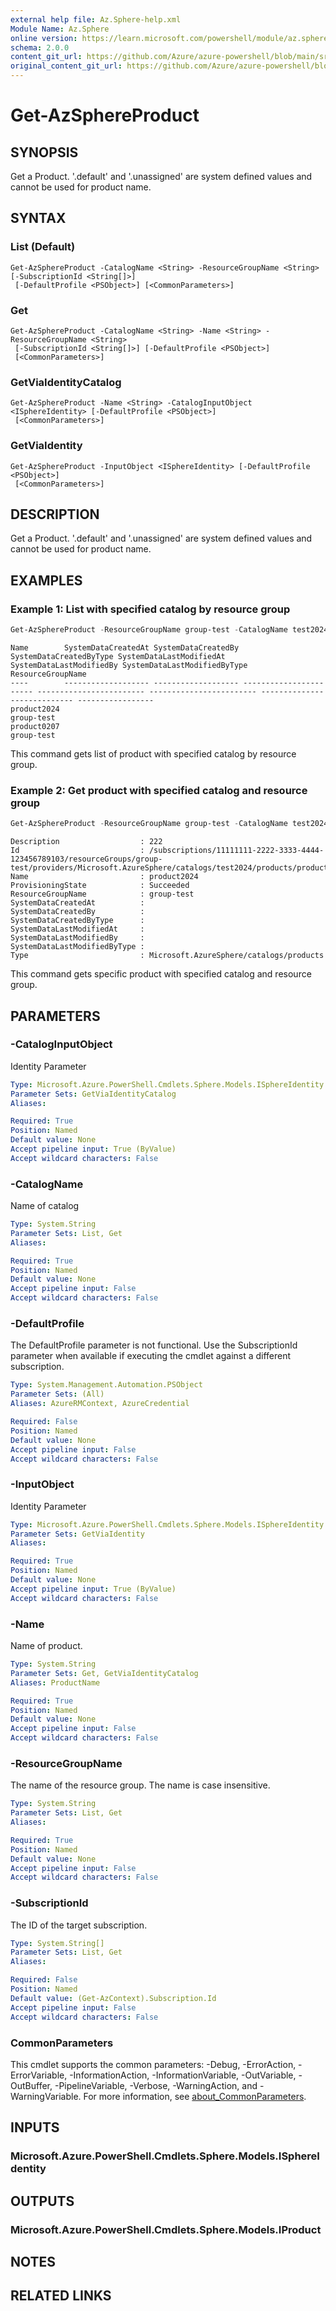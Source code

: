 ```yaml
---
external help file: Az.Sphere-help.xml
Module Name: Az.Sphere
online version: https://learn.microsoft.com/powershell/module/az.sphere/get-azsphereproduct
schema: 2.0.0
content_git_url: https://github.com/Azure/azure-powershell/blob/main/src/Sphere/Sphere/help/Get-AzSphereProduct.md
original_content_git_url: https://github.com/Azure/azure-powershell/blob/main/src/Sphere/Sphere/help/Get-AzSphereProduct.md
---
```


# Get-AzSphereProduct

## SYNOPSIS
Get a Product.
'.default' and '.unassigned' are system defined values and cannot be used for product name.

## SYNTAX

### List (Default)
```
Get-AzSphereProduct -CatalogName <String> -ResourceGroupName <String> [-SubscriptionId <String[]>]
 [-DefaultProfile <PSObject>] [<CommonParameters>]
```

### Get
```
Get-AzSphereProduct -CatalogName <String> -Name <String> -ResourceGroupName <String>
 [-SubscriptionId <String[]>] [-DefaultProfile <PSObject>]
 [<CommonParameters>]
```

### GetViaIdentityCatalog
```
Get-AzSphereProduct -Name <String> -CatalogInputObject <ISphereIdentity> [-DefaultProfile <PSObject>]
 [<CommonParameters>]
```

### GetViaIdentity
```
Get-AzSphereProduct -InputObject <ISphereIdentity> [-DefaultProfile <PSObject>]
 [<CommonParameters>]
```

## DESCRIPTION
Get a Product.
'.default' and '.unassigned' are system defined values and cannot be used for product name.

## EXAMPLES

### Example 1: List with specified catalog by resource group
```powershell
Get-AzSphereProduct -ResourceGroupName group-test -CatalogName test2024
```

```output
Name        SystemDataCreatedAt SystemDataCreatedBy SystemDataCreatedByType SystemDataLastModifiedAt SystemDataLastModifiedBy SystemDataLastModifiedByType ResourceGroupName
----        ------------------- ------------------- ----------------------- ------------------------ ------------------------ ---------------------------- -----------------
product2024                                                                                                                                                group-test
product0207                                                                                                                                                group-test
```

This command gets list of product with specified catalog by resource group.

### Example 2: Get product with specified catalog and resource group
```powershell
Get-AzSphereProduct -ResourceGroupName group-test -CatalogName test2024 -Name product2024
```

```output
Description                  : 222
Id                           : /subscriptions/11111111-2222-3333-4444-123456789103/resourceGroups/group-test/providers/Microsoft.AzureSphere/catalogs/test2024/products/product2024
Name                         : product2024
ProvisioningState            : Succeeded
ResourceGroupName            : group-test
SystemDataCreatedAt          : 
SystemDataCreatedBy          : 
SystemDataCreatedByType      : 
SystemDataLastModifiedAt     : 
SystemDataLastModifiedBy     : 
SystemDataLastModifiedByType : 
Type                         : Microsoft.AzureSphere/catalogs/products
```

This command gets specific product with specified catalog and resource group.

## PARAMETERS

### -CatalogInputObject
Identity Parameter

```yaml
Type: Microsoft.Azure.PowerShell.Cmdlets.Sphere.Models.ISphereIdentity
Parameter Sets: GetViaIdentityCatalog
Aliases:

Required: True
Position: Named
Default value: None
Accept pipeline input: True (ByValue)
Accept wildcard characters: False
```

### -CatalogName
Name of catalog

```yaml
Type: System.String
Parameter Sets: List, Get
Aliases:

Required: True
Position: Named
Default value: None
Accept pipeline input: False
Accept wildcard characters: False
```

### -DefaultProfile
The DefaultProfile parameter is not functional.
Use the SubscriptionId parameter when available if executing the cmdlet against a different subscription.

```yaml
Type: System.Management.Automation.PSObject
Parameter Sets: (All)
Aliases: AzureRMContext, AzureCredential

Required: False
Position: Named
Default value: None
Accept pipeline input: False
Accept wildcard characters: False
```

### -InputObject
Identity Parameter

```yaml
Type: Microsoft.Azure.PowerShell.Cmdlets.Sphere.Models.ISphereIdentity
Parameter Sets: GetViaIdentity
Aliases:

Required: True
Position: Named
Default value: None
Accept pipeline input: True (ByValue)
Accept wildcard characters: False
```

### -Name
Name of product.

```yaml
Type: System.String
Parameter Sets: Get, GetViaIdentityCatalog
Aliases: ProductName

Required: True
Position: Named
Default value: None
Accept pipeline input: False
Accept wildcard characters: False
```

### -ResourceGroupName
The name of the resource group.
The name is case insensitive.

```yaml
Type: System.String
Parameter Sets: List, Get
Aliases:

Required: True
Position: Named
Default value: None
Accept pipeline input: False
Accept wildcard characters: False
```

### -SubscriptionId
The ID of the target subscription.

```yaml
Type: System.String[]
Parameter Sets: List, Get
Aliases:

Required: False
Position: Named
Default value: (Get-AzContext).Subscription.Id
Accept pipeline input: False
Accept wildcard characters: False
```

### CommonParameters
This cmdlet supports the common parameters: -Debug, -ErrorAction, -ErrorVariable, -InformationAction, -InformationVariable, -OutVariable, -OutBuffer, -PipelineVariable, -Verbose, -WarningAction, and -WarningVariable. For more information, see [about_CommonParameters](http://go.microsoft.com/fwlink/?LinkID=113216).

## INPUTS

### Microsoft.Azure.PowerShell.Cmdlets.Sphere.Models.ISphereIdentity

## OUTPUTS

### Microsoft.Azure.PowerShell.Cmdlets.Sphere.Models.IProduct

## NOTES

## RELATED LINKS
